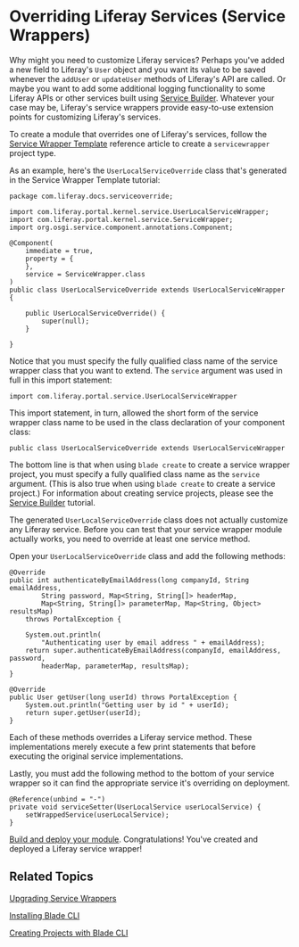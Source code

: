 # Overriding Liferay Services (Service Wrappers) [](id=customizing-liferay-services-service-wrappers)

Why might you need to customize Liferay services? Perhaps you've added a new
field to Liferay's `User` object and you want its value to be saved whenever the
`addUser` or `updateUser` methods of Liferay's API are called. Or maybe you want
to add some additional logging functionality to some Liferay APIs or other
services built using 
[Service Builder](/develop/tutorials/-/knowledge_base/7-1/service-builder).
Whatever your case may be, Liferay's service wrappers provide easy-to-use
extension points for customizing Liferay's services.

To create a module that overrides one of Liferay's services, follow the 
[Service Wrapper Template](/develop/reference/-/knowledge_base/7-1/using-the-service-wrapper-template)
reference article to create a `servicewrapper` project type.

As an example, here's the `UserLocalServiceOverride` class that's  generated in
the Service Wrapper Template tutorial:

    package com.liferay.docs.serviceoverride;

    import com.liferay.portal.kernel.service.UserLocalServiceWrapper;
    import com.liferay.portal.kernel.service.ServiceWrapper;
    import org.osgi.service.component.annotations.Component;

    @Component(
        immediate = true,
        property = {
        },
        service = ServiceWrapper.class
    )
    public class UserLocalServiceOverride extends UserLocalServiceWrapper {

        public UserLocalServiceOverride() {
            super(null);
        }

    }

Notice that you must specify the fully qualified class name of the service
wrapper class that you want to extend. The `service` argument was used in full
in this import statement:

    import com.liferay.portal.service.UserLocalServiceWrapper

This import statement, in turn, allowed the short form of the service wrapper
class name to be used in the class declaration of your component class:

    public class UserLocalServiceOverride extends UserLocalServiceWrapper

The bottom line is that when using `blade create` to create a service wrapper
project, you must specify a fully qualified class name as the `service`
argument. (This is also true when using `blade create` to create a service
project.) For information about creating service projects, please see the
[Service Builder](/develop/tutorials/-/knowledge_base/7-1/service-builder)
tutorial.

The generated `UserLocalServiceOverride` class does not actually customize any
Liferay service. Before you can test that your service wrapper module actually
works, you need to override at least one service method.

Open your `UserLocalServiceOverride` class and add the following methods:

    @Override
    public int authenticateByEmailAddress(long companyId, String emailAddress,
            String password, Map<String, String[]> headerMap,
            Map<String, String[]> parameterMap, Map<String, Object> resultsMap)
        throws PortalException {

        System.out.println(
            "Authenticating user by email address " + emailAddress);
        return super.authenticateByEmailAddress(companyId, emailAddress, password,
            headerMap, parameterMap, resultsMap);
    }

    @Override
    public User getUser(long userId) throws PortalException {
        System.out.println("Getting user by id " + userId);
        return super.getUser(userId);
    }

Each of these methods overrides a Liferay service method. These implementations
merely execute a few print statements that before executing the original service
implementations.

Lastly, you must add the following method to the bottom of your service wrapper
so it can find the appropriate service it's overriding on deployment.

    @Reference(unbind = "-")
    private void serviceSetter(UserLocalService userLocalService) {
        setWrappedService(userLocalService);
    }

[Build and deploy your module](/develop/tutorials/-/knowledge_base/7-0/starting-module-development#building-and-deploying-a-module).
Congratulations! You've created and deployed a Liferay service wrapper!

## Related Topics [](id=related-topics)

[Upgrading Service Wrappers](/develop/tutorials/-/knowledge_base/7-1/upgrading-service-wrappers)

[Installing Blade CLI](/develop/tutorials/-/knowledge_base/7-1/installing-blade-cli)

[Creating Projects with Blade CLI](/develop/tutorials/-/knowledge_base/7-1/creating-projects-with-blade-cli)
